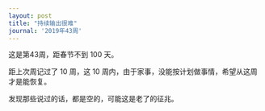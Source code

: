 ```yaml
---
layout: post
title: "持续输出很难"
journal: '2019年43周'
---
```


这是第43周，距春节不到 100 天。

距上次周记过了 10 周，这 10 周内，由于家事，没能按计划做事情，希望从这周才是能恢复。

发现那些说过的话，都是空的，可能这是老了的征兆。

